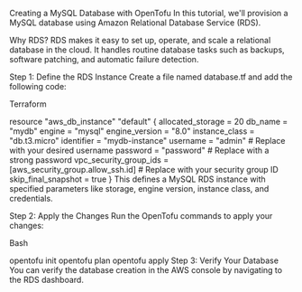 Creating a MySQL Database with OpenTofu
In this tutorial, we'll provision a MySQL database using Amazon Relational Database Service (RDS).

Why RDS?
RDS makes it easy to set up, operate, and scale a relational database in the cloud. It handles routine database tasks such as backups, software patching, and automatic failure detection.

Step 1: Define the RDS Instance
Create a file named database.tf and add the following code:

Terraform

resource "aws_db_instance" "default" {
  allocated_storage    = 20
  db_name              = "mydb"
  engine               = "mysql"
  engine_version       = "8.0"
  instance_class       = "db.t3.micro"
  identifier           = "mydb-instance"
  username             = "admin"  # Replace with your desired username
  password             = "password" # Replace with a strong password
  vpc_security_group_ids = [aws_security_group.allow_ssh.id] # Replace with your security group ID
  skip_final_snapshot  = true
}
This defines a MySQL RDS instance with specified parameters like storage, engine version, instance class, and credentials.

Step 2: Apply the Changes
Run the OpenTofu commands to apply your changes:

Bash

opentofu init
opentofu plan
opentofu apply
Step 3: Verify Your Database
You can verify the database creation in the AWS console by navigating to the RDS dashboard.